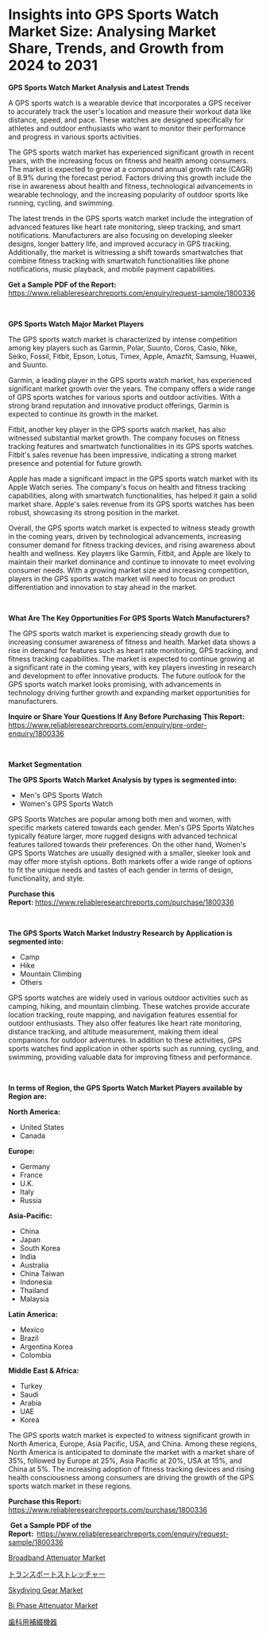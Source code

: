 <p><h1>Insights into GPS Sports Watch Market Size: Analysing Market Share, Trends, and Growth from 2024 to 2031</h1></p><p><strong>GPS Sports Watch Market Analysis and Latest Trends</strong></p>
<p><p>A GPS sports watch is a wearable device that incorporates a GPS receiver to accurately track the user's location and measure their workout data like distance, speed, and pace. These watches are designed specifically for athletes and outdoor enthusiasts who want to monitor their performance and progress in various sports activities.</p><p>The GPS sports watch market has experienced significant growth in recent years, with the increasing focus on fitness and health among consumers. The market is expected to grow at a compound annual growth rate (CAGR) of 8.9% during the forecast period. Factors driving this growth include the rise in awareness about health and fitness, technological advancements in wearable technology, and the increasing popularity of outdoor sports like running, cycling, and swimming.</p><p>The latest trends in the GPS sports watch market include the integration of advanced features like heart rate monitoring, sleep tracking, and smart notifications. Manufacturers are also focusing on developing sleeker designs, longer battery life, and improved accuracy in GPS tracking. Additionally, the market is witnessing a shift towards smartwatches that combine fitness tracking with smartwatch functionalities like phone notifications, music playback, and mobile payment capabilities.</p></p>
<p><strong>Get a Sample PDF of the Report:&nbsp;</strong> <a href="https://www.reliableresearchreports.com/enquiry/request-sample/1800336">https://www.reliableresearchreports.com/enquiry/request-sample/1800336</a></p>
<p>&nbsp;</p>
<p><strong>GPS Sports Watch Major Market Players</strong></p>
<p><p>The GPS sports watch market is characterized by intense competition among key players such as Garmin, Polar, Suunto, Coros, Casio, Nike, Seiko, Fossil, Fitbit, Epson, Lotus, Timex, Apple, Amazfit, Samsung, Huawei, and Suunto.</p><p>Garmin, a leading player in the GPS sports watch market, has experienced significant market growth over the years. The company offers a wide range of GPS sports watches for various sports and outdoor activities. With a strong brand reputation and innovative product offerings, Garmin is expected to continue its growth in the market.</p><p>Fitbit, another key player in the GPS sports watch market, has also witnessed substantial market growth. The company focuses on fitness tracking features and smartwatch functionalities in its GPS sports watches. Fitbit's sales revenue has been impressive, indicating a strong market presence and potential for future growth.</p><p>Apple has made a significant impact in the GPS sports watch market with its Apple Watch series. The company's focus on health and fitness tracking capabilities, along with smartwatch functionalities, has helped it gain a solid market share. Apple's sales revenue from its GPS sports watches has been robust, showcasing its strong position in the market.</p><p>Overall, the GPS sports watch market is expected to witness steady growth in the coming years, driven by technological advancements, increasing consumer demand for fitness tracking devices, and rising awareness about health and wellness. Key players like Garmin, Fitbit, and Apple are likely to maintain their market dominance and continue to innovate to meet evolving consumer needs. With a growing market size and increasing competition, players in the GPS sports watch market will need to focus on product differentiation and innovation to stay ahead in the market.</p></p>
<p>&nbsp;</p>
<p><strong>What Are The Key Opportunities For GPS Sports Watch Manufacturers?</strong></p>
<p><p>The GPS sports watch market is experiencing steady growth due to increasing consumer awareness of fitness and health. Market data shows a rise in demand for features such as heart rate monitoring, GPS tracking, and fitness tracking capabilities. The market is expected to continue growing at a significant rate in the coming years, with key players investing in research and development to offer innovative products. The future outlook for the GPS sports watch market looks promising, with advancements in technology driving further growth and expanding market opportunities for manufacturers.</p></p>
<p><strong>Inquire or Share Your Questions If Any Before Purchasing This Report:</strong> <a href="https://www.reliableresearchreports.com/enquiry/pre-order-enquiry/1800336">https://www.reliableresearchreports.com/enquiry/pre-order-enquiry/1800336</a></p>
<p>&nbsp;</p>
<p><strong>Market Segmentation</strong></p>
<p><strong>The GPS Sports Watch Market Analysis by types is segmented into:</strong></p>
<p><ul><li>Men's GPS Sports Watch</li><li>Women's GPS Sports Watch</li></ul></p>
<p><p>GPS Sports Watches are popular among both men and women, with specific markets catered towards each gender. Men's GPS Sports Watches typically feature larger, more rugged designs with advanced technical features tailored towards their preferences. On the other hand, Women's GPS Sports Watches are usually designed with a smaller, sleeker look and may offer more stylish options. Both markets offer a wide range of options to fit the unique needs and tastes of each gender in terms of design, functionality, and style.</p></p>
<p><strong>Purchase this Report:&nbsp;</strong><a href="https://www.reliableresearchreports.com/purchase/1800336">https://www.reliableresearchreports.com/purchase/1800336</a></p>
<p>&nbsp;</p>
<p><strong>The GPS Sports Watch Market Industry Research by Application is segmented into:</strong></p>
<p><ul><li>Camp</li><li>Hike</li><li>Mountain Climbing</li><li>Others</li></ul></p>
<p><p>GPS sports watches are widely used in various outdoor activities such as camping, hiking, and mountain climbing. These watches provide accurate location tracking, route mapping, and navigation features essential for outdoor enthusiasts. They also offer features like heart rate monitoring, distance tracking, and altitude measurement, making them ideal companions for outdoor adventures. In addition to these activities, GPS sports watches find application in other sports such as running, cycling, and swimming, providing valuable data for improving fitness and performance.</p></p>
<p>&nbsp;</p>
<p><strong>In terms of Region, the GPS Sports Watch Market Players available by Region are:</strong></p>
<p>
    <p> <strong> North America: </strong>
        <ul>
            <li>United States</li>
            <li>Canada</li>
        </ul>
        </p> 
    <p> <strong> Europe: </strong>
        <ul>
            <li>Germany</li>
            <li>France</li>
            <li>U.K.</li>
            <li>Italy</li>
            <li>Russia</li>
        </ul>
        </p> 
    <p> <strong> Asia-Pacific: </strong>
        <ul>
            <li>China</li>
            <li>Japan</li>
            <li>South Korea</li>
            <li>India</li>
            <li>Australia</li>
            <li>China Taiwan</li>
            <li>Indonesia</li>
            <li>Thailand</li>
            <li>Malaysia</li>
        </ul>
        </p> 
    <p> <strong> Latin America: </strong>
        <ul>
            <li>Mexico</li>
            <li>Brazil</li>
            <li>Argentina Korea</li>
            <li>Colombia</li>
        </ul>
        </p> 
    <p> <strong> Middle East & Africa: </strong>
        <ul>
            <li>Turkey</li>
            <li>Saudi</li>
            <li>Arabia</li>
            <li>UAE</li>
            <li>Korea</li>
        </ul>
    </p>
    </p>
<p><p>The GPS sports watch market is expected to witness significant growth in North America, Europe, Asia Pacific, USA, and China. Among these regions, North America is anticipated to dominate the market with a market share of 35%, followed by Europe at 25%, Asia Pacific at 20%, USA at 15%, and China at 5%. The increasing adoption of fitness tracking devices and rising health consciousness among consumers are driving the growth of the GPS sports watch market in these regions.</p></p>
<p><strong>Purchase this Report: </strong><a href="https://www.reliableresearchreports.com/purchase/1800336">https://www.reliableresearchreports.com/purchase/1800336</a></p>
<p>&nbsp;<strong>Get a Sample PDF of the Report:&nbsp;&nbsp;</strong><a href="https://www.reliableresearchreports.com/enquiry/request-sample/1800336">https://www.reliableresearchreports.com/enquiry/request-sample/1800336</a></p>
<p><strong></strong></p>
<p><p><a href="https://issuu.com/reportprime-2/docs/broadband-attenuator-market-size-2030.pptx">Broadband Attenuator Market</a></p><p><a href="https://github.com/ddwcuskozol07187/Market-Research-Report-List-1/blob/main/39193194573.md">トランスポートストレッチャー</a></p><p><a href="https://github.com/josesg55/Market-Research-Report-List-1/blob/main/skydiving-gear-market.md">Skydiving Gear Market</a></p><p><a href="https://issuu.com/reportprime-2/docs/bi-phase-attenuator-market-size-2030.pptx">Bi Phase Attenuator Market</a></p><p><a href="https://github.com/xtkhtofdt934839/Market-Research-Report-List-1/blob/main/73164574572.md">歯科用補綴機器</a></p></p>